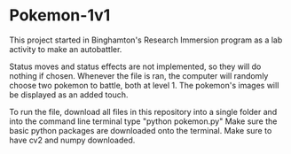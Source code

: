 # Pokemon-1v1

This project started in Binghamton's Research Immersion program as a lab activity to make an autobattler.

Status moves and status effects are not implemented, so they will do nothing if chosen. 
Whenever the file is ran, the computer will randomly choose two pokemon to battle, both at level 1. The pokemon's images will be displayed as an added touch. 

To run the file, download all files in this repository into a single folder and into the command line terminal type "python pokemon.py"
Make sure the basic python packages are downloaded onto the terminal. Make sure to have cv2 and numpy downloaded. 

